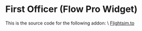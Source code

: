 # First Officer (Flow Pro Widget)

This is the source code for the following addon: \\
[Flightsim.to](flightsim.to/file/50634/wip-pmdg-737-first-officer)
